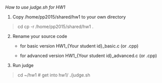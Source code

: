 *How to use judge.sh for HW1*

1. Copy /home/pp2015/shared/hw1 to your own directory
> cd
> cp -r /home/pp2015/shared/hw1 .


2. Rename your source code
    - for basic version
        HW1_{Your student id}_basic.c (or .cpp)

    - for advanced version
        HW1_{Your student id}_advanced.c (or .cpp)


3. Run judge
> cd ~/hw1    # get into hw1/
> ./judge.sh

